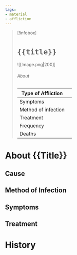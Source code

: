 ```yaml
---
tags:
- material
- affliction
---
```

> [!infobox]
> # `{{title}}`
> ![[Image.png|200]]
> ###### About
> | Type of Affliction |   |
> | ---- | ---- |
> | Symptoms |  |
> | Method of infection |  |
> | Treatment |   |
> | Frequency |   |
> | Deaths |   |

# About {{Title}}

## Cause



## Method of Infection



## Symptoms



## Treatment



# History


